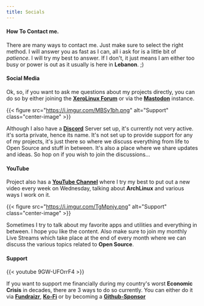 ```yaml
---
title: Socials
---
```


#### How To Contact me.

There are many ways to contact me. Just make sure to select the right method. I will answer you as fast as I can, all i ask for is a little bit of *patience*. I will try my best to answer. If I don't, it just means I am either too busy or power is out as it usually is here in **Lebanon**. ;)

#### Social Media

Ok, so, if you want to ask me questions about my projects directly, you can do so by either joining the [**XeroLinux Forum**](https://forum.xerolinux.xyz) or via the [**Mastodon**](https://fosstodon.org/@XeroLinux) instance.

{{< figure src="https://i.imgur.com/MBSy1bh.png" alt="Support" class="center-image" >}} <br />

Although I also have a [**Discord**](https://discord.gg/5sqxTSuKZu) Server set up, it's currently not very active. it's sorta private, hence its name. It's not set up to provide support for any of my projects, it's just there so where we discuss everything from life to Open Source and stuff in between. It's also a place where we share updates and ideas. So hop on if you wish to join the discussions...

#### YouTube

Project also has a [**YouTube Channel**](https://youtube.com/@XeroLinux) where I try my best to put out a new video every week on Wednesday, talking about **ArchLinux** and various ways I work on it.

{{< figure src="https://i.imgur.com/TgMpnjy.png" alt="Support" class="center-image" >}} <br />

Sometimes I try to talk about my favorite apps and utilities and everything in between. I hope you like the content. Also make sure to join my monthly Live Streams which take place at the end of every month where we can discuss the various topics related to **Open Source**.

#### Support

{{< youtube 9GW-UFOrrF4 >}}<br />

If you want to support me financially during my country's worst **Economic Crisis** in decades, there are 3 ways to do so currently. You can either do it via [**Fundraizr**](https://fundrazr.com/xerolinux), [**Ko-Fi**](https://ko-fi.com/xerolinux) or by becoming a [**Github-Sponsor**](https://github.com/sponsors/xerolinux)
